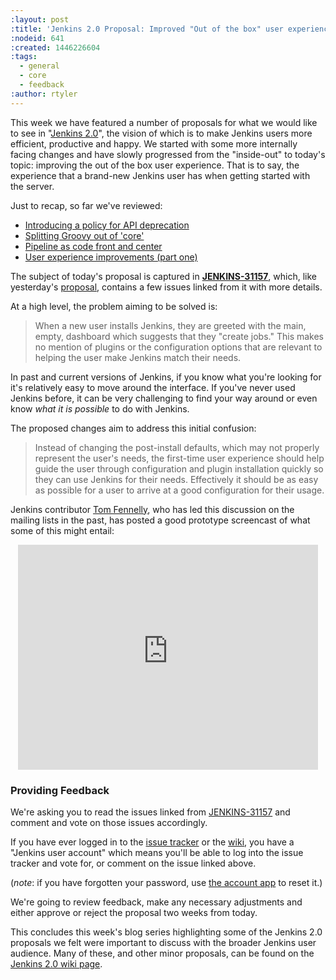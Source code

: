 ```yaml
---
:layout: post
:title: 'Jenkins 2.0 Proposal: Improved "Out of the box" user experience'
:nodeid: 641
:created: 1446226604
:tags:
  - general
  - core
  - feedback
:author: rtyler
---
```


This week we have featured a number of proposals for what we would like to see in "[Jenkins
2.0](https://wiki.jenkins-ci.org/display/JENKINS/Jenkins+2.0)", the vision of which is to make Jenkins users more efficient, productive and happy. We started with some more internally facing changes and have slowly progressed from the "inside-out" to today's topic: improving the out of the box user experience. That is to say, the experience that a brand-new Jenkins user has when getting started with the server.

Just to recap, so far we've reviewed:

- [Introducing a policy for API deprecation](/content/jenkins-20-proposal-introduce-policy-api-deprecation)
- [Splitting Groovy out of 'core'](/content/jenkins-20-proposal-split-groovy-out-core)
- [Pipeline as code front and center](/content/jenkins-20-proposal-pipeline-code-front-and-center)
- [User experience improvements (part one)](/content/jenkins-20-proposal-ux-improvements-part-one)

The subject of today's proposal is captured in **[JENKINS-31157](https://issues.jenkins-ci.org/browse/JENKINS-31157)**, which, like yesterday's [proposal](/content/jenkins-20-proposal-ux-improvements-part-one), contains a few issues linked from it with more details.

At a high level, the problem aiming to be solved is:

> When a new user installs Jenkins, they are greeted with the main, empty, dashboard which suggests that they "create jobs." This makes no mention of plugins or the configuration options that are relevant to helping the user make Jenkins match their needs.

In past and current versions of Jenkins, if you know what you're looking for it's relatively easy to move around the interface. If you've never used Jenkins before, it can be very challenging to find your way around or even know _what it is possible_ to do with Jenkins.

The proposed changes aim to address this initial confusion:

> Instead of changing the post-install defaults, which may not properly represent the user's needs, the first-time user experience should help guide the user through configuration and plugin installation quickly so they can use Jenkins for their needs. Effectively it should be as easy as possible for a user to arrive at a good configuration for their usage.

Jenkins contributor [Tom Fennelly](https://github.com/tfennelly), who has led this discussion on the mailing lists in the past, has posted a good prototype screencast of what some of this might entail:

<center><iframe width="480" height="360" src="https://www.youtube-nocookie.com/embed/kzRR8XR8hu4?rel=0" frameborder="0" allowfullscreen></iframe></center>

### Providing Feedback

We're asking you to read the issues linked from [JENKINS-31157](https://issues.jenkins-ci.org/browse/JENKINS-31157) and comment and vote on those issues accordingly.

If you have ever logged in to the [issue
tracker](https://issues.jenkins-ci.org) or the
[wiki](https://wiki.jenkins-ci.org/), you have a "Jenkins user account" which
means you'll be able to log into the issue tracker and vote for, or comment on
the issue linked above.

(_note_: if you have forgotten your password, use [the account
app](https://jenkins-ci.org/account/) to reset it.)

We're going to review feedback, make any necessary adjustments and either
approve or reject the proposal two weeks from today.

This concludes this week's blog series highlighting some of the Jenkins 2.0 proposals we felt were important to discuss with the broader Jenkins user audience. Many of these, and other minor proposals, can be found on the [Jenkins 2.0 wiki page](https://wiki.jenkins-ci.org/display/JENKINS/Jenkins+2.0).
